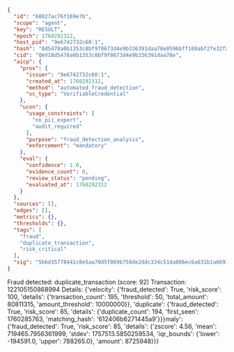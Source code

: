```json
{
  "id": "68027ac76f169e7b",
  "scope": "agent",
  "key": "RESULT",
  "epoch": 1760292312,
  "host_pid": "9e6742732c60:1",
  "hash": "8d5478a0b1353c8bf9f0673d4e9b336391daa78e0596bff169abf2fe32f249ba",
  "cid": "QmV18d5478a0b1353c8bf9f0673d4e9b336391daa78e",
  "aicp": {
    "prov": {
      "issuer": "9e6742732c60:1",
      "created_at": 1760292312,
      "method": "automated_fraud_detection",
      "vc_type": "VerifiableCredential"
    },
    "ucon": {
      "usage_constraints": [
        "no_pii_export",
        "audit_required"
      ],
      "purpose": "fraud_detection_analysis",
      "enforcement": "mandatory"
    },
    "eval": {
      "confidence": 1.0,
      "evidence_count": 0,
      "review_status": "pending",
      "evaluated_at": 1760292312
    }
  },
  "sources": [],
  "edges": [],
  "metrics": {},
  "thresholds": {},
  "tags": [
    "fraud",
    "duplicate_transaction",
    "risk_critical"
  ],
  "sig": "5b6d35778441c8e5aa70d5f069b758de2ddc334c51da086ec6a631b1a6691b9d"
}
```

Fraud detected: duplicate_transaction (score: 92)
Transaction: 122105150868994
Details: {'velocity': {'fraud_detected': True, 'risk_score': 100, 'details': {'transaction_count': 195, 'threshold': 50, 'total_amount': 80811315, 'amount_threshold': 10000000}}, 'duplicate': {'fraud_detected': True, 'risk_score': 85, 'details': {'duplicate_count': 194, 'first_seen': 1760285763, 'matching_hash': '612406b6271445a9'}}}maly': {'fraud_detected': True, 'risk_score': 85, 'details': {'zscore': 4.56, 'mean': 719465.7956361999, 'stdev': 1757513.5850259534, 'iqr_bounds': {'lower': -194591.0, 'upper': 788265.0}, 'amount': 8725948}}}